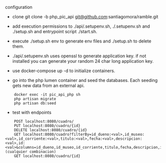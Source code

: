 configuration 

- clone git clone -b php_pic_api git@github.com:santiagomora/ramble.git

- add execution permissions to ./api/.setupenv.sh, ./.setupenv.sh and ./setup.sh and entrypoint script ./start.sh.

- execute ./setup.sh env to generate env files and ./setup.sh to delete them.

- ./api/.setupenv.sh uses openssl to generate application key. if not installed you can generate your random 24 char long application key.

- use docker-compose up -d to initialize containers.

- go into the php lumen container and seed the databases. Each seeding gets new data from an external api.
```
	docker exec -it pic_api_php sh 
	php artisan migrate
	php artisan db:seed
```
- test with endpoints 
```
	POST localhost:8080/cuadro/
	PUT localhost:8080/cuadro/{id}
	DELETE localhost:8080/cuadro/{id}
	GET localhost:8080/cuadro?filterBy=id_dueno:<val>,id_museo:<val>,id_corriente:<val>,titulo:<val>,fecha:<val>,descripcion:<val>,id:<val>&columns=id_dueno,id_museo,id_corriente,titulo,fecha,descripcion,id (cualquier combinacion)
	GET localhost:8080/cuadro/{id}
```
